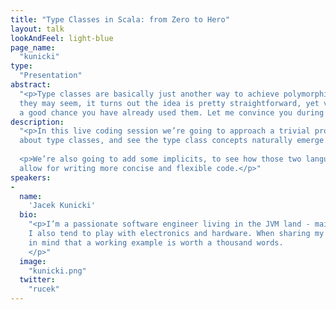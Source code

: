 ```yaml
---
title: "Type Classes in Scala: from Zero to Hero"
layout: talk
lookAndFeel: light-blue
page_name:
  "kunicki"
type:
  "Presentation"
abstract:
  "<p>Type classes are basically just another way to achieve polymorphism in your code. Scary as 
  they may seem, it turns out the idea is pretty straightforward, yet very powerful. And there’s 
  a good chance you have already used them. Let me convince you during this live-coding session!</p>"
description:
  "<p>In this live coding session we’re going to approach a trivial problem as if we didn’t know 
  about type classes, and see the type class concepts naturally emerge.</p>
      
  <p>We’re also going to add some implicits, to see how those two language features used together 
  allow for writing more concise and flexible code.</p>"
speakers:
-
  name:
    'Jacek Kunicki'
  bio:
    "<p>I’m a passionate software engineer living in the JVM land - mainly, but not limited to. 
    I also tend to play with electronics and hardware. When sharing my knowlegde, I always keep 
    in mind that a working example is worth a thousand words.
    </p>"
  image:
    "kunicki.png"
  twitter:
    "rucek"
---
```

